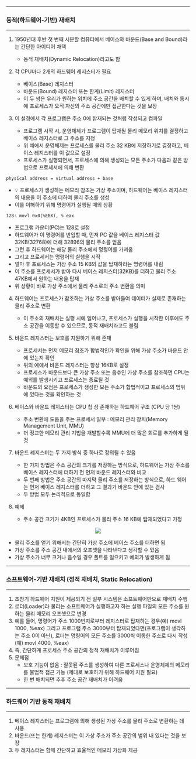 -----
### 동적(하드웨어-기반) 재배치
-----
1. 1950년대 후반 첫 번째 시분할 컴퓨터에서 베이스와 바운드(Base and Bound)라는 간단한 아이디어 채택
   - 동적 재배치(Dynamic Relocation)라고도 함

2. 각 CPU마다 2개의 하드웨어 레지스터가 필요
   - 베이스(Base) 레지스터
   - 바운드(Bound) 레지스터 또는 한계(Limit) 레지스터
   - 이 두 쌍은 우리가 원하는 위치에 주소 공간을 배치할 수 있게 하며, 배치와 동시에 프로세스가 오직 자신의 주소 공간에만 접근한다는 것을 보장

3. 이 설정에서 각 프로그램은 주소 0에 탑재되는 것처럼 작성되고 컴파일
   - 프로그램 시작 시, 운영체제가 프로그램이 탑재될 물리 메모리 위치를 결정하고 베이스 레지스터로 그 주소를 지정
   - 위 예에서 운영체제는 프로세스를 물리 주소 32 KB에 저장하기로 결정하고, 베이스 레지스터를 이 값으로 설정
   - 프로세스가 실행되면서, 프로세스에 의해 생성되는 모든 주소가 다음과 같은 방법으로 프로세서에 의해 변환
```
physical address = virtual address + base
```
   - 💡 프로세스가 생성하는 메모리 참조는 가상 주소이며, 하드웨어는 베이스 레지스터의 내용을 이 주소에 더하여 물리 주소를 생성
   - 이를 이해하기 위해 명령어가 실행될 때의 상황
```
128: movl 0x0(%EBX), % eax
```
   - 프로그램 카운터(PC)는 128로 설정
   - 하드웨어가 이 명령어를 반입할 때, 먼저 PC 값을 베이스 레지스터 값 32KB(32768)에 더해 32896의 물리 주소를 얻음
   - 그런 후 하드웨어는 해당 물리 주소에서 명령어를 가져옴
   - 그리고 프로세서는 명령어의 실행을 시작
   - 얼마 후 프로세스는 가상 주소 15 KB의 값을 탑재하라는 명령어를 내림
   - 이 주소를 프로세서가 받아 다시 베이스 레지스터(32KB)를 더하고 물리 주소 47KB에서 원하는 내용을 탑재
   - 위 상황이 바로 가상 주소에서 물리 주소로의 주소 변환을 의미

4. 하드웨어는 프로세스가 참조하는 가상 주소를 받아들여 데이터가 실제로 존재하는 물리 주소로 변환
   - 이 주소의 재배치는 실행 시에 일어나고, 프로세스가 실행을 시작한 이후에도 주소 공간을 이동할 수 있으므로, 동적 재배치라고도 불림

5. 바운드 레지스터는 보호를 지원하기 위해 존재
   - 프로세서는 먼저 메모리 참조가 합법적인가 확인을 위해 가상 주소가 바운드 안에 있는지 확인
   - 위의 예에서 바운드 레지스터는 항상 16KB로 설정
   - 프로세스가 바운드보다 큰 가상 주소 또는 음수인 가상 주소를 참조하면 CPU는 예외를 발생시키고 프로세스는 종료될 것
   - 바운드의 요점은 프로세스가 생성한 모든 주소가 합법적이고 프로세스의 범위에 있다는 것을 확인하는 것

6. 베이스와 바운드 레지스터는 CPU 칩 상 존재하는 하드웨어 구조 (CPU 당 1쌍)
   - 주소 변환에 도움을 주는 프로세서 일부 : 메모리 관리 장치(Memory Management Unit, MMU)
   - 더 정교한 메모리 관리 기법을 개발할수록 MMU에 더 많은 회로를 추가하게 될 것

7. 바운드 레지스터는 두 가지 방식 중 하나로 정의될 수 있음
   - 한 가지 방법은 주소 공간의 크기를 저장하는 방식으로, 하드웨어는 가상 주소를 베이스 레지스터에 더하기 전 먼저 바운드 레지스터와 비교
   - 두 번째 방법은 주소 공간의 마지막 물리 주소를 저장하는 방식으로, 하드 웨어는 먼저 베이스 레지스터를 더하고 그 결과가 바운드 안에 있는 검사
   - 두 방법 모두 논리적으로 동일함

8. 예제
   - 주소 공간 크기가 4KB인 프로세스가 물리 주소 16 KB에 탑재되었다고 가정
<div align="center">
<img src="https://github.com/user-attachments/assets/8dee71e8-9c7b-429b-b5d8-78aee111b2bf">
</div>

   - 물리 주소를 얻기 위해서는 간단히 가상 주소에 베이스 주소를 더하면 됨
   - 가상 주소를 주소 공간 내에서의 오프셋을 나타낸다고 생각할 수 있음
   - 가상 주소가 너무 크거나 음수일 경우 폴트를 일으키고 예외가 발생하게 됨

-----
### 소프트웨어-기반 재배치 (정적 재배치, Static Relocation)
-----
1. 초창기 하드웨어 지원이 제공되기 전 일부 시스템은 소프트웨어만으로 재배치 수행
2. 로더(Loader)라 불리는 소프트웨어가 실행하고자 하는 실행 파일의 모든 주소를 원하는 물리 메모리 오프셋으로 변경
3. 예를 들어, 명령어가 주소 1000번지로부터 레지스터로 탑재하는 경우(예) movl 1000, %eax) 그리고 프로그램 주소 3000부터 탑재되었다면(프로그램이 생각하는 주소 0이 아닌), 로더는 명령어의 모든 주소를 3000씩 이동한 주소로 다시 작성 (예) movl 4000, %eax)
4. 즉, 간단하게 프로세스 주소 공간의 정적 재배치가 이루어짐
5. 문제점
   - 보호 기능이 없음 : 잘못된 주소를 생성하여 다른 프로세스나 운영체제의 메모리를 불법적 접근 가능 (제대로 보호하기 위해 하드웨어 지원 필요)
   - 한 번 배치되면 추후 주소 공간 재배치가 어려움

-----
### 하드웨어 기반 동적 재배치
-----
1. 베이스 레지스터는 프로그램에 의해 생성된 가상 주소를 물리 주소로 변환하는 데 사용
2. 바운드(또는 한계) 레지스터는 이 가상 주소가 주소 공간의 범위 내 있다는 것을 보장
3. 두 레지스터는 함께 간단하고 효율적인 메모리 가상화 제공
